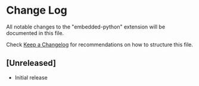 # Change Log

All notable changes to the "embedded-python" extension will be documented in this file.

Check [Keep a Changelog](http://keepachangelog.com/) for recommendations on how to structure this file.

## [Unreleased]

- Initial release